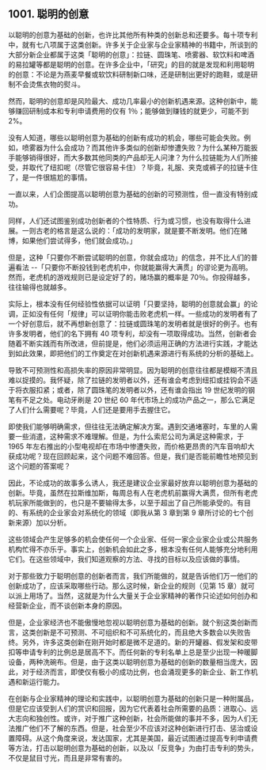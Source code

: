 ## 1001. 聪明的创意

以聪明的创意为基础的创新，也许比其他所有种类的创新总和还要多。每十项专利中，就有七八项属于这类创新。许多关于企业家与企业家精神的书籍中，所谈到的大部分新企业都属于这类「聪明的创意」：拉链、圆珠笔、喷雾器、软饮料和啤酒的易拉罐等都是聪明的创意。在许多企业中，「研究」的目的就是发现和利用聪明的创意：不论是为燕麦早餐或软饮料研制新口味，还是研制出更好的跑鞋，或是研制不会烫焦衣物的熨斗。

然而，聪明的创意却是风险最大、成功几率最小的创新机遇来源。这种创新中，能够赚回研制成本和专利申请费用的仅有 1％；能够做到赚钱的就更少，可能不到 2%。

没有人知道，哪些以聪明创意为基础的创新有成功的机会，哪些可能会失败。例如，喷雾器为什么会成功？而其他许多类似的创新却惨遭失败？为什么某种万能扳手能够销得很好，而大多数其他同类的产品却无人问津？为什么拉链能为人们所接受，并取代了纽扣呢（尽管它很容易卡住）？毕竟，礼服、夹克或裤子的拉链卡住了，是一件很尴尬的事情。

一直以来，人们企图提高以聪明创意为基础的创新的可预测性，但一直没有特别成功。

同样，人们还试图鉴别成功创新者的个性特质、行为或习惯，也没有取得什么进展。一则古老的格言是这么说的：「成功的发明家，就是要不断发明。他们在赌博，如果他们尝试得多，他们就会成功。」

但是，这种「只要你不断尝试聪明的创意，你就会成功」的信念，并不比人们的普遍看法 --「只要你不断投钱到老虎机中，你就能赢得大满贯」的谬论更为高明。然而，老虎机的游戏规则已是设定好了的，赌场赢的概率是 70％。你投得越多，往往输得也就越多。

实际上，根本没有任何经验性依据可以证明「只要坚持，聪明的创意就会赢」的论调，正如没有任何「规律」可以证明你能击败老虎机一样。一些成功的发明者有了一个好创意后，就不再想新创意了：拉链或圆珠笔的发明者就是很好的例子。也有许多发明者，他们的名下拥有 40 项专利，却没有一项取得成功。当然，创新者会随着不断实践而有所改进，但前提是，他们必须运用正确的方法进行实践，才能达到如此效果，即把他们的工作奠定在对创新机遇来源进行有系统的分析的基础上。

导致不可预测性和高损失率的原因非常明显。因为聪明的创意往往都是模糊不清且难以捉摸的。我怀疑，除了拉链的发明者以外，还有谁会考虑到纽扣或挂钩会不适于将衣服扣紧；或者，除了圆珠笔的发明者以外，还有谁会指出 19 世纪发明的钢笔有不足之处。电动牙刷是 20 世纪 60 年代市场上的成功产品之一，那么它满足了人们什么需要呢？毕竟，人们还是要用手去握住它。

即使我们能够明确需求，但往往无法确定解决方案。遇到交通堵塞时，车里的人需要一些消遣，这种需求不难理解。但是，为什么索尼公司为满足这种需求，于 1965 年左右推出的小型电视却在市场中惨遭失败，而价格更昂贵的汽车音响却大获成功呢？现在回顾起来，这个问题不难回答。但是，我们是否能前瞻性地预见到这个问题的答案呢？

因此，不论成功的故事多么诱人，我还是建议企业家最好放弃以聪明创意为基础的创新。毕竟，虽然在拉斯维加斯，每周总有人在老虎机前赢得大满贯，但所有老虎机玩家所能做到的，也只是不要输得太多，以至于超出了自己所能承受的。有目的、有系统的企业家会对系统化的领域（即我从第 3 章到第 9 章所讨论的七个创新来源）加以分析。

这些领域会产生足够多的机会使任何一个企业家、任何一家企业家企业或公共服务机构忙得不亦乐乎。事实上，创新机会如此之多，根本没有任何人能够充分地利用它们。在这些领域中，我们知道观察的方法、寻找的目标以及应该做的事情。

对于那些致力于聪明创意的创新者而言，我们所能做的，就是告诉他们万一他们的创新成功了，应该采取哪些行动。那么这时候，新企业的规则（见第 15 章）就可以派上用场了。当然，这就是为什么大量关于企业家精神的著作只论述如何创办和经营新企业，而不谈创新本身的原因。

但是，企业家经济也不能傲慢地忽视以聪明创意为基础的创新。就个别这类创新而言，这类创新是不可预测、不可组织和不可系统化的，而且绝大多数会以失败告终。另外，许多这类创新在刚开始时都是微不足道的。新的开罐器、假发架和皮带扣等申请专利的比例总是居高不下。而任何新的专利名单上总是至少出现一种暖脚设备，两种洗碗布。但是，由于这类以聪明创意为基础的创新的数量相当庞大，因此，对于经济而言，即使仅有极小的成功比例，也会涌现更多的新企业、新工作机遇和新运行能力。

在创新与企业家精神的理论和实践中，以聪明创意为基础的创新只是一种附属品，但是它应该受到人们的赏识和回报，因为它代表着社会所需要的品质：进取心、远大志向和独创性。或许，对于推广这种创新，社会所能做的事并不多，因为人们无法推广他们不了解的东西。但是，社会至少不应该对这种创新进行打击、惩治或设置障碍。从这个角度来说，发达国家，尤其是美国，最近试图通过提高专利申请费等方法，打击以聪明创意为基础的创新，以及以「反竞争」为由打击专利的势头，不仅是鼠目寸光，而且是非常有害的。
